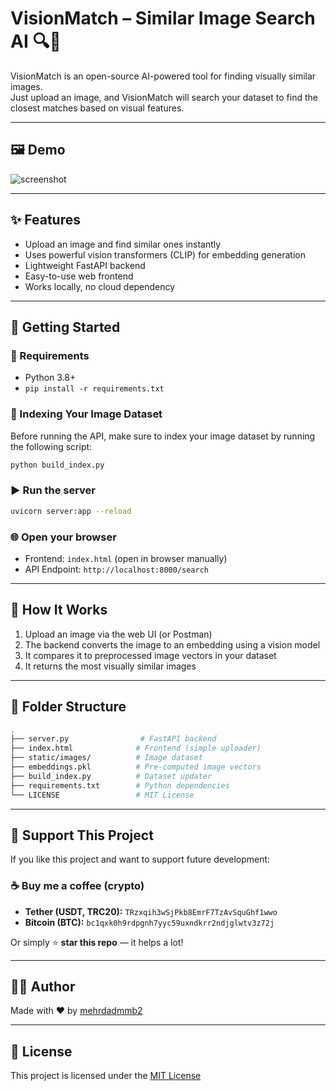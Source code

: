 # VisionMatch – Similar Image Search AI 🔍🧠

VisionMatch is an open-source AI-powered tool for finding visually similar images.  
Just upload an image, and VisionMatch will search your dataset to find the closest matches based on visual features.

---

## 🖼️ Demo

![screenshot](images/demo_screenshot.png) <!-- Optional: you can add your own screenshot -->

---

## ✨ Features

- Upload an image and find similar ones instantly
- Uses powerful vision transformers (CLIP) for embedding generation
- Lightweight FastAPI backend
- Easy-to-use web frontend
- Works locally, no cloud dependency

---

## 🚀 Getting Started

### 🔧 Requirements

- Python 3.8+
- `pip install -r requirements.txt`

### 📝 Indexing Your Image Dataset

Before running the API, make sure to index your image dataset by running the following script:

```bash
python build_index.py
```

### ▶️ Run the server

```bash
uvicorn server:app --reload
```

### 🌐 Open your browser

- Frontend: `index.html` (open in browser manually)
- API Endpoint: `http://localhost:8000/search`

---

## 🧪 How It Works

1. Upload an image via the web UI (or Postman)
2. The backend converts the image to an embedding using a vision model
3. It compares it to preprocessed image vectors in your dataset
4. It returns the most visually similar images

---

## 📁 Folder Structure

```bash
.
├── server.py                # FastAPI backend
├── index.html              # Frontend (simple uploader)
├── static/images/          # Image dataset
├── embeddings.pkl          # Pre-computed image vectors
├── build_index.py          # Dataset updater
├── requirements.txt        # Python dependencies
└── LICENSE                 # MIT License
```

---

## 🫶 Support This Project

If you like this project and want to support future development:

### ☕ Buy me a coffee (crypto)

- **Tether (USDT, TRC20):** `TRzxqih3wSjPkb8EmrF7TzAvSquGhf1wwo`
- **Bitcoin (BTC):** `bc1qxk0h9rdpgnh7yyc59uxndkrr2ndjglwtv3z72j`

Or simply ⭐ **star this repo** — it helps a lot!

---

## 🧑‍💻 Author

Made with ❤️ by [mehrdadmmb2](https://github.com/mehrdadmmb2)

---

## 🪪 License

This project is licensed under the [MIT License](LICENSE)
